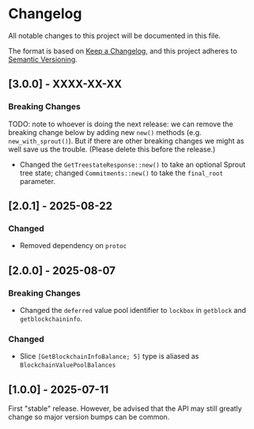# Changelog

All notable changes to this project will be documented in this file.

The format is based on [Keep a Changelog](https://keepachangelog.com/en/1.0.0/),
and this project adheres to [Semantic Versioning](https://semver.org/spec/v2.0.0.html).

## [3.0.0] - XXXX-XX-XX

### Breaking Changes

TODO: note to whoever is doing the next release: we can remove the breaking
change below by adding new `new()` methods (e.g. `new_with_sprout()`). But if
there are other breaking changes we might as well save us the trouble. (Please
delete this before the release.)

- Changed the `GetTreestateResponse::new()` to take an optional Sprout tree state;
  changed `Commitments::new()` to take the `final_root` parameter.
  
## [2.0.1] - 2025-08-22

### Changed

- Removed dependency on `protoc`

## [2.0.0] - 2025-08-07

### Breaking Changes

- Changed the `deferred` value pool identifier to `lockbox` in `getblock` and
  `getblockchaininfo`.

### Changed

- Slice `[GetBlockchainInfoBalance; 5]` type is aliased as `BlockchainValuePoolBalances`

## [1.0.0] - 2025-07-11

First "stable" release. However, be advised that the API may still greatly
change so major version bumps can be common.
